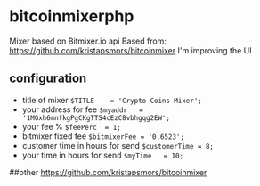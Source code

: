 # bitcoinmixerphp
Mixer based on Bitmixer.io api
Based from: https://github.com/kristapsmors/bitcoinmixer
I'm improving the UI


## configuration
* title of mixer `$TITLE    = 'Crypto Coins Mixer';`
* your address for fee `$myaddr   = '1MGxh6mnfkgPgCKgTTS4cEzC8vbhgqg2EW';`
* your fee % `$feePerc  = 1;`
* bitmixer fixed fee `$bitmixerFee = '0.6523';`
* customer time in hours for send `$customerTime = 8;`
* your time in hours for send `$myTime   = 10;`


##other
https://github.com/kristapsmors/bitcoinmixer
